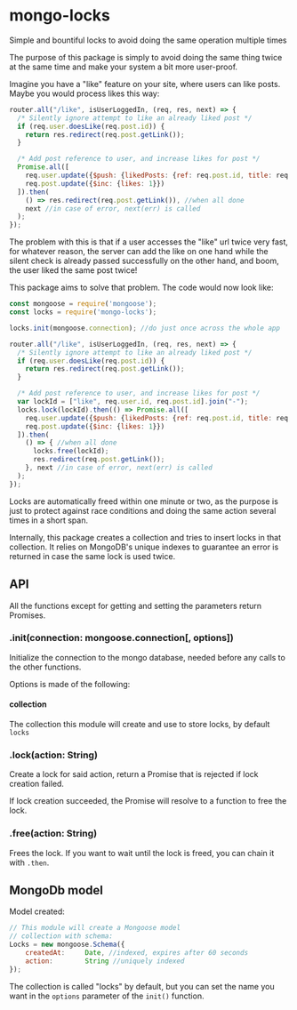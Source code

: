 # mongo-locks
Simple and bountiful locks to avoid doing the same operation multiple times

The purpose of this package is simply to avoid doing the same thing twice at the same time
and make your system a bit more user-proof.

Imagine you have a "like" feature on your site, where users can like posts. Maybe you would
process likes this way:

```js
router.all("/like", isUserLoggedIn, (req, res, next) => {
  /* Silently ignore attempt to like an already liked post */
  if (req.user.doesLike(req.post.id)) {
    return res.redirect(req.post.getLink()); 
  }

  /* Add post reference to user, and increase likes for post */
  Promise.all([
    req.user.update({$push: {likedPosts: {ref: req.post.id, title: req.post.title}}}),
    req.post.update({$inc: {likes: 1}})
  ]).then(
    () => res.redirect(req.post.getLink()), //when all done
    next //in case of error, next(err) is called
  );
});
```

The problem with this is that if a user accesses the "like" url twice very fast, for whatever
reason, the server can add the like on one hand while the silent check is already passed successfully
on the other hand, and boom, the user liked the same post twice!

This package aims to solve that problem. The code would now look like:

```js
const mongoose = require('mongoose');
const locks = require('mongo-locks');

locks.init(mongoose.connection); //do just once across the whole app

router.all("/like", isUserLoggedIn, (req, res, next) => {
  /* Silently ignore attempt to like an already liked post */
  if (req.user.doesLike(req.post.id)) {
    return res.redirect(req.post.getLink()); 
  }

  /* Add post reference to user, and increase likes for post */
  var lockId = ["like", req.user.id, req.post.id].join("-");
  locks.lock(lockId).then(() => Promise.all([
    req.user.update({$push: {likedPosts: {ref: req.post.id, title: req.post.title}}}),
    req.post.update({$inc: {likes: 1}})
  ]).then(
    () => { //when all done
      locks.free(lockId); 
      res.redirect(req.post.getLink()); 
    }, next //in case of error, next(err) is called
  );
});
```

Locks are automatically freed within one minute or two, as the purpose is just to protect against
race conditions and doing the same action several times in a short span.

Internally, this package creates a collection and tries to insert locks in
that collection. It relies on MongoDB's unique indexes to guarantee an error
is returned in case the same lock is used twice.

## API

All the functions except for getting and setting the parameters return Promises.

### .init(connection: mongoose.connection[, options])

Initialize the connection to the mongo database, needed before any calls to the other functions.

Options is made of the following:

#### collection 

The collection this module will create and use to store locks, by default `locks`

### .lock(action: String)

Create a lock for said action, return a Promise that is rejected if lock creation failed.

If lock creation succeeded, the Promise will resolve to a function to free the lock.

### .free(action: String)

Frees the lock. If you want to wait until the lock is freed, you can chain it with `.then`.

## MongoDb model

Model created:

``` js
// This module will create a Mongoose model 
// collection with schema:
Locks = new mongoose.Schema({
    createdAt:     Date, //indexed, expires after 60 seconds
    action:        String //uniquely indexed
});
```

The collection is called "locks" by default, but you can set the name you want in the `options`
parameter of the `init()` function.